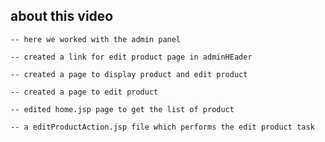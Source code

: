 ## about this video

    -- here we worked with the admin panel
    
    -- created a link for edit product page in adminHEader

    -- created a page to display product and edit product

    -- created a page to edit product

    -- edited home.jsp page to get the list of product

    -- a editProductAction.jsp file which performs the edit product task
